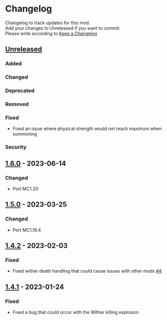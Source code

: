 # Changelog
Changelog to track updates for this mod.  
    Add your changes to Unreleased if you want to commit.  
    Please write according to [Keep a Changelog](https://keepachangelog.com/en/1.0.0/)

## [Unreleased]

### Added

### Changed

### Deprecated

### Removed

### Fixed
- Fixed an issue where physical strength would not reach maximum when summoning
### Security

## [1.6.0] - 2023-06-14

### Changed
- Port MC1.20

## [1.5.0] - 2023-03-25

### Changed
- Port MC1.19.4

## [1.4.2] - 2023-02-03

### Fixed
- Fixed wither death handling that could cause issues with other
  mods [#4](https://github.com/MORIMORI0317/BEStyleWither/issues/4)

## [1.4.1] - 2023-01-24

### Fixed
- Fixed a bug that could occur with the Wither killing explosion

[Unreleased]: https://github.com/MORIMORI0317/BEStyleWither/compare/v1.6.0...HEAD
[1.6.0]: https://github.com/MORIMORI0317/BEStyleWither/compare/v1.5.0...v1.6.0
[1.5.0]: https://github.com/MORIMORI0317/BEStyleWither/compare/v1.4.2...v1.5.0
[1.4.2]: https://github.com/MORIMORI0317/BEStyleWither/compare/v1.4.1...v1.4.2
[1.4.1]: https://github.com/MORIMORI0317/BEStyleWither/commits/v1.4.1
